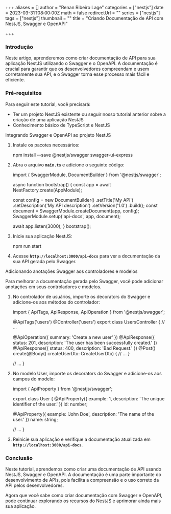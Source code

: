 +++
aliases = []
author = "Renan Ribeiro Lage"
categories = ["nestjs"]
date = 2023-03-31T08:00:00Z
math = false
redirectUrl = ""
series = ["nestjs"]
tags = ["nestjs"]
thumbnail = ""
title = "Criando Documentação de API com NestJS, Swagger e OpenAPI"

+++
### Introdução

Neste artigo, aprenderemos como criar documentação de API para sua aplicação NestJS utilizando o Swagger e o OpenAPI. A documentação é crucial para garantir que os desenvolvedores compreendam e usem corretamente sua API, e o Swagger torna esse processo mais fácil e eficiente.

### Pré-requisitos

Para seguir este tutorial, você precisará:

* Ter um projeto NestJS existente ou seguir nosso tutorial anterior sobre a criação de uma aplicação NestJS
* Conhecimento básico de TypeScript e NestJS

Integrando Swagger e OpenAPI ao projeto NestJS

1. Instale os pacotes necessários:

    npm install --save @nestjs/swagger swagger-ui-express
    

2. Abra o arquivo **`main.ts`** e adicione o seguinte código:

    import { SwaggerModule, DocumentBuilder } from '@nestjs/swagger';
    
    async function bootstrap() {
      const app = await NestFactory.create(AppModule);
    
      const config = new DocumentBuilder()
        .setTitle('My API')
        .setDescription('My API description')
        .setVersion('1.0')
        .build();
      const document = SwaggerModule.createDocument(app, config);
      SwaggerModule.setup('api-docs', app, document);
    
      await app.listen(3000);
    }
    bootstrap();
    

3. Inicie sua aplicação NestJS:

    npm run start
    

4. Acesse **`http://localhost:3000/api-docs`** para ver a documentação da sua API gerada pelo Swagger.

Adicionando anotações Swagger aos controladores e modelos

Para melhorar a documentação gerada pelo Swagger, você pode adicionar anotações em seus controladores e modelos.

1. No controlador de usuários, importe os decorators do Swagger e adicione-os aos métodos do controlador:

    import { ApiTags, ApiResponse, ApiOperation } from '@nestjs/swagger';
    
    @ApiTags('users')
    @Controller('users')
    export class UsersController {
      // ...
    
      @ApiOperation({ summary: 'Create a new user' })
      @ApiResponse({ status: 201, description: 'The user has been successfully created.' })
      @ApiResponse({ status: 400, description: 'Bad Request.' })
      @Post()
      create(@Body() createUserDto: CreateUserDto) {
        // ...
      }
    
      // ...
    }
    

2. No modelo User, importe os decorators do Swagger e adicione-os aos campos do modelo:

    import { ApiProperty } from '@nestjs/swagger';
    
    export class User {
      @ApiProperty({ example: 1, description: 'The unique identifier of the user.' })
      id: number;
    
      @ApiProperty({ example: 'John Doe', description: 'The name of the user.' })
      name: string;
    
      // ...
    }
    

3. Reinicie sua aplicação e verifique a documentação atualizada em **`http://localhost:3000/api-docs`**.

### Conclusão

Neste tutorial, aprendemos como criar uma documentação de API usando NestJS, Swagger e OpenAPI. A documentação é uma parte importante do desenvolvimento de APIs, pois facilita a compreensão e o uso correto da API pelos desenvolvedores.

Agora que você sabe como criar documentação com Swagger e OpenAPI, pode continuar explorando os recursos do NestJS e aprimorar ainda mais sua aplicação.
